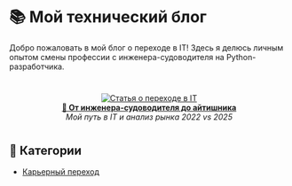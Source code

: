 # 📚 Мой технический блог

Добро пожаловать в мой блог о переходе в IT! Здесь я делюсь личным опытом смены профессии с инженера-судоводителя на Python-разработчика.

<div align="center" style="margin: 40px 0;">

[![Статья о переходе в IT](https://images.unsplash.com/photo-1454165804606-c3d57bc86b40?w=400)](first-article)  
**[🚢 От инженера-судоводителя до айтишника](first-article)**  
*Мой путь в IT и анализ рынка 2022 vs 2025*

</div>

## 📌 Категории
- [Карьерный переход](first-article)
